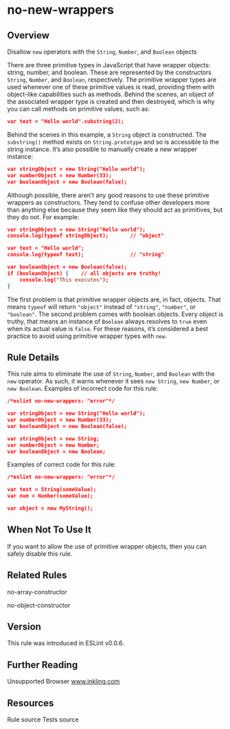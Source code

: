 
# no-new-wrappers
## Overview
Disallow `new` operators with the `String`, `Number`, and `Boolean` objects



There are three primitive types in JavaScript that have wrapper objects: string, number, and boolean. These are represented by the constructors `String`, `Number`, and `Boolean`, respectively. The primitive wrapper types are used whenever one of these primitive values is read, providing them with object-like capabilities such as methods. Behind the scenes, an object of the associated wrapper type is created and then destroyed, which is why you can call methods on primitive values, such as:

```json
var text = "Hello world".substring(2);
```
Behind the scenes in this example, a `String` object is constructed. The `substring()` method exists on `String.prototype` and so is accessible to the string instance.
It’s also possible to manually create a new wrapper instance:

```json
var stringObject = new String("Hello world");
var numberObject = new Number(33);
var booleanObject = new Boolean(false);
```
Although possible, there aren’t any good reasons to use these primitive wrappers as constructors. They tend to confuse other developers more than anything else because they seem like they should act as primitives, but they do not. For example:

```json
var stringObject = new String("Hello world");
console.log(typeof stringObject);       // "object"

var text = "Hello world";
console.log(typeof text);               // "string"

var booleanObject = new Boolean(false);
if (booleanObject) {    // all objects are truthy!
    console.log("This executes");
}
```
The first problem is that primitive wrapper objects are, in fact, objects. That means `typeof` will return `"object"` instead of `"string"`, `"number"`, or `"boolean"`. The second problem comes with boolean objects. Every object is truthy, that means an instance of `Boolean` always resolves to `true` even when its actual value is `false`.
For these reasons, it’s considered a best practice to avoid using primitive wrapper types with `new`.
## Rule Details
This rule aims to eliminate the use of `String`, `Number`, and `Boolean` with the `new` operator. As such, it warns whenever it sees `new String`, `new Number`, or `new Boolean`.
Examples of incorrect code for this rule:


```json
/*eslint no-new-wrappers: "error"*/

var stringObject = new String("Hello world");
var numberObject = new Number(33);
var booleanObject = new Boolean(false);

var stringObject = new String;
var numberObject = new Number;
var booleanObject = new Boolean;
```
Examples of correct code for this rule:


```json
/*eslint no-new-wrappers: "error"*/

var text = String(someValue);
var num = Number(someValue);

var object = new MyString();
```
## When Not To Use It
If you want to allow the use of primitive wrapper objects, then you can safely disable this rule.
## Related Rules


no-array-constructor 

no-object-constructor 


## Version
This rule was introduced in ESLint v0.0.6.
## Further Reading





Unsupported Browser 
 www.inkling.com





## Resources

Rule source 
Tests source 

